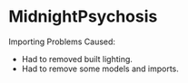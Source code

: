 # MidnightPsychosis
Importing Problems Caused:
- Had to removed built lighting.
- Had to remove some models and imports.
